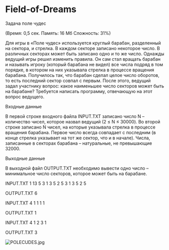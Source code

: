 # Field-of-Dreams
Задача поле чудес

(Время: 0,5 сек. Память: 16 Мб Сложность: 31%)

Для игры в «Поле чудес» используется круглый барабан, разделенный на сектора, и стрелка. В каждом секторе записано некоторое число. В различных секторах может быть записано одно и то же число. Однажды ведущий игры решил изменить правила. Он сам стал вращать барабан и называть игроку (который барабана не видел) все числа подряд в том порядке, в котором на них указывала стрелка в процессе вращения барабана. Получилось так, что барабан сделал целое число оборотов, то есть последний сектор совпал с первым. После этого, ведущий задал участнику вопрос: какое наименьшее число секторов может быть на барабане? Требуется написать программу, отвечающую на этот вопрос ведущего.

Входные данные

В первой строке входного файла INPUT.TXT записано число N – количество чисел, которое назвал ведущий (2 ≤ N ≤ 30000). Во второй строке записано N чисел, на которые указывала стрелка в процессе вращения барабана. Первое число всегда совпадает с последним (в конце стрелка указывает на тот же сектор, что и в начале). Числа, записанные в секторах барабана – натуральные, не превышающие 32000.

Выходные данные

В выходной файл OUTPUT.TXT необходимо вывести одно число – минимальное число секторов, которое может быть на барабане.

INPUT.TXT
1	13
5 3 1 3 5 2 5 3 1 3 5 2 5

OUTPUT.TXT
6

INPUT.TXT
4
1 1 1 1

OUTPUT.TXT
1

INPUT.TXT
4
1 2 3 1

OUTPUT.TXT
3


<img src="http://fotohost.by/images/2017/07/04/POLECUDES.jpg" alt="POLECUDES.jpg" border="0" />
